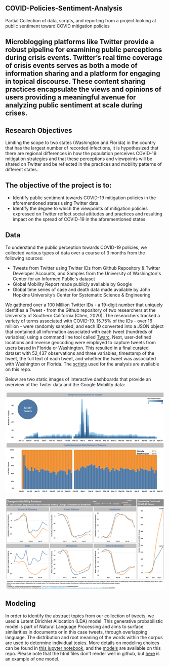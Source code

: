 ## COVID-Policies-Sentiment-Analysis
Partial Collection of data, scripts, and reporting from a project looking at public sentiment toward COVID mitigation policies

## Microblogging platforms like Twitter provide a robust pipeline for examining public perceptions during crisis events. Twitter’s real time coverage of crisis events serves as both a mode of information sharing and a platform for engaging in topical discourse. These content sharing practices encapsulate the views and opinions of users providing a meaningful avenue for analyzing public sentiment at scale during crises.

## Research Objectives
Limiting the scope to two states (Washington and Florida) in the country that has the largest number of recorded infections, it is hypothesized that there are regional differences in how the population perceives COVID-19 mitigation strategies and that these perceptions and viewpoints will be shared on Twitter and be reflected in the practices and mobility patterns of different states. 

## The objective of the project is to:
- Identify public sentiment towards COVID-19 mitigation policies in the aforementioned states using Twitter data.
- Identify the degree to which the viewpoints of mitigation policies expressed on Twitter reflect social attitudes and practices and resulting impact on the spread of COVID-19 in the aforementioned states.

## Data
To understand the public perception towards COVID-19 policies, we collected various types of data over a course of 3 months from the following sources:
- Tweets from Twitter using Twitter IDs from Github Repository & Twitter Developer Accounts, and Samples from the University of Washington's Center for an Informed Public's dataset
- Global Mobility Report made publicly available by Google
- Global time series of case and death data made available by John Hopkins University’s Center for Systematic Science & Engineering

We gathered over a 100 Million Twitter IDs - a 19-digit number that uniquely identifies a Tweet - from the Github repository of two researchers at the University of Southern California (Chen, 2020). The researchers tracked a variety of terms associated with COVID-19. 15.75% of the IDs - over 16 million - were randomly sampled, and each ID converted into a JSON object that contained all information associated with each tweet (hundreds of variables) using a command line tool called [Twarc](https://github.com/DocNow/twarc). Next, user-defined locations and reverse geocoding were employed to capture tweets from users based in Florida or Washington. This resulted in a final curated dataset with 52,437 observations and three variables; timestamp of the tweet, the full text of each tweet, and whether the tweet was associated with Washington or Florida. The [scripts](/scripts) used for the analysis are available on this repo.

Below are two static images of interactive dashboards that provide an overview of the Twiter data and the Google Mobility data:

![Overview of Tweets](/images/TweetsOverview.PNG)




![Overview of Mobility](/images/Mobility_CaseCounts.PNG)

## Modeling
In order to identify the abstract topics from our collection of tweets, we used a Latent Dirichlet Allocation (LDA) model. This generative probabilistic model is part of Natural Language Processing and aims to surface similarities in documents or in this case tweets, through overlapping language. The distribution and root meaning of the words within the corpus are used to determine individual topics. More details on modeling choices can be found in [this jupyter notebook](https://github.com/johnwachter/COVID-Policies-Sentiment-Analysis/blob/master/scripts/Text%20Analysis%20of%20Tweets.ipynb), and the [models](/lda_models) are available on this repo. Please note that the html files don't render well in github, but [here](https://htmlpreview.github.io/?https://github.com/johnwachter/COVID-Policies-Sentiment-Analysis/blob/master/lda_models/LDA_Vis_Mod1.html) is an example of one model. 
